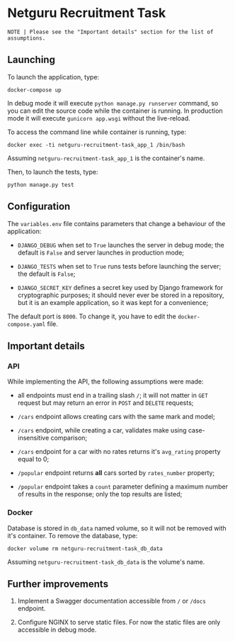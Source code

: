 # Netguru Recruitment Task

```
NOTE | Please see the "Important details" section for the list of assumptions.
```

## Launching

To launch the application, type:

```
docker-compose up
```

In debug mode it will execute `python manage.py runserver` command, so you can
edit the source code while the container is running. In production mode it will
execute `gunicorn app.wsgi` without the live-reload.

To access the command line while container is running, type:

```
docker exec -ti netguru-recruitment-task_app_1 /bin/bash
```

Assuming `netguru-recruitment-task_app_1` is the container's name.

Then, to launch the tests, type:

```
python manage.py test
```

## Configuration

The `variables.env` file contains parameters that change a behaviour of the
application:

- `DJANGO_DEBUG` when set to `True` launches the server in debug mode; the
default is `False` and server launches in production mode;

- `DJANGO_TESTS` when set to `True` runs tests before launching the server;
the default is `False`;

- `DJANGO_SECRET_KEY` defines a secret key used by Django framework for
cryptographic purposes; it should never ever be stored in a repository, but it
is an example application, so it was kept for a convenience;

The default port is `8000`. To change it, you have to edit the
`docker-compose.yaml` file.

## Important details

### API

While implementing the API, the following assumptions were made:

- all endpoints must end in a trailing slash `/`; it will not matter in `GET`
request but may return an error in `POST` and `DELETE` requests;

- `/cars` endpoint allows creating cars with the same mark and model;

- `/cars` endpoint, while creating a car, validates make using case-insensitive
comparison;

- `/cars` endpoint for a car with no rates returns it's `avg_rating` property
equal to 0;

- `/popular` endpoint returns **all** cars sorted by `rates_number` property;

- `/popular` endpoint takes a `count` parameter defining a maximum number of
results in the response; only the top results are listed;

### Docker

Database is stored in `db_data` named volume, so it will not be removed with
it's container. To remove the database, type:

```
docker volume rm netguru-recruitment-task_db_data
```

Assuming `netguru-recruitment-task_db_data` is the volume's name.

## Further improvements

1. Implement a Swagger documentation accessible from `/` or `/docs` endpoint.

2. Configure NGINX to serve static files. For now the static files are only
accessible in debug mode.
